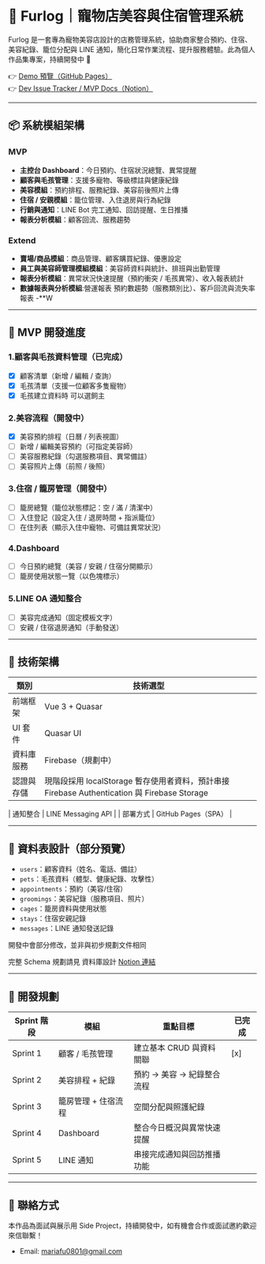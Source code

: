 # 🐾 Furlog｜寵物店美容與住宿管理系統

Furlog 是一套專為寵物美容店設計的店務管理系統，協助商家整合預約、住宿、美容紀錄、籠位分配與 LINE 通知，簡化日常作業流程、提升服務體驗。此為個人作品集專案，持續開發中 🔧

👉 [Demo 預覽（GitHub Pages）](https://rezta20.github.io/Furlog/)  
👉 [Dev Issue Tracker / MVP Docs（Notion）](https://watery-beast-0f9.notion.site/FURLOG-Site-Map-1fde71962f7f807db44cf260bcd91daa)

---

## 📦 系統模組架構

### MVP

- **主控台 Dashboard**：今日預約、住宿狀況總覽、異常提醒
- **顧客與毛孩管理**：支援多寵物、等級標註與健康紀錄
- **美容模組**：預約排程、服務紀錄、美容前後照片上傳
- **住宿 / 安親模組**：籠位管理、入住退房與行為紀錄
- **行銷與通知**：LINE Bot 完工通知、回訪提醒、生日推播
- **報表分析模組**：顧客回流、服務趨勢

### Extend

- **賣場/商品模組**：商品管理、顧客購買紀錄、優惠設定
- **員工與美容師管理模組模組**：美容師資料與統計、排班與出勤管理
- **報表分析模組**：異常狀況快速提醒（預約衝突 / 毛孩異常）、收入報表統計
- **數據報表與分析模組**:營運報表 預約數趨勢（服務類別比）、客戶回流與流失率報表
  -\*\*W

---

## 🚧 MVP 開發進度

### 1.顧客與毛孩資料管理（已完成）

- [x] 顧客清單（新增 / 編輯 / 查詢）
- [x] 毛孩清單（支援一位顧客多隻寵物）
- [x] 毛孩建立資料時 可以選飼主

### 2.美容流程（開發中）

- [x] 美容預約排程（日曆 / 列表視圖）
- [ ] 新增 / 編輯美容預約（可指定美容師）
- [ ] 美容服務紀錄（勾選服務項目、異常備註）
- [ ] 美容照片上傳（前照 / 後照）

### 3.住宿 / 籠房管理（開發中）

- [ ] 籠房總覽（籠位狀態標記：空 / 滿 / 清潔中）
- [ ] 入住登記（設定入住 / 退房時間 + 指派籠位）
- [ ] 在住列表（顯示入住中寵物、可備註異常狀況）

### 4.Dashboard

- [ ] 今日預約總覽（美容 / 安親 / 住宿分開顯示）
- [ ] 籠房使用狀態一覽（以色塊標示）

### 5.LINE OA 通知整合

- [ ] 美容完成通知（固定模板文字）
- [ ] 安親 / 住宿退房通知（手動發送）

---

## 🧪 技術架構

| 類別       | 技術選型                                                                                     |
| ---------- | -------------------------------------------------------------------------------------------- |
| 前端框架   | Vue 3 + Quasar                                                                               |
| UI 套件    | Quasar UI                                                                                    |
| 資料庫服務 | Firebase（規劃中）                                                                           |
| 認證與存儲 | 現階段採用 localStorage 暫存使用者資料，預計串接 Firebase Authentication 與 Firebase Storage |

| 通知整合 | LINE Messaging API |
| 部署方式 | GitHub Pages（SPA） |

---

## 📂 資料表設計（部分預覽）

- `users`：顧客資料（姓名、電話、備註）
- `pets`：毛孩資料（體型、健康紀錄、攻擊性）
- `appointments`：預約（美容/住宿）
- `groomings`：美容紀錄（服務項目、照片）
- `cages`：籠房資料與使用狀態
- `stays`：住宿安親記錄
- `messages`：LINE 通知發送記錄

開發中會部分修改，並非與初步規劃文件相同

完整 Schema 規劃請見 資料庫設計 [Notion 連結](https://watery-beast-0f9.notion.site/FURLOG-Site-Map-1fde71962f7f807db44cf260bcd91daa)

---

## 🎯 開發規劃

| Sprint 階段 | 模組                | 重點目標                   | 已完成 |
| ----------- | ------------------- | -------------------------- | ------ |
| Sprint 1    | 顧客 / 毛孩管理     | 建立基本 CRUD 與資料關聯   | [x]    |
| Sprint 2    | 美容排程 + 紀錄     | 預約 → 美容 → 紀錄整合流程 |        |
| Sprint 3    | 籠房管理 + 住宿流程 | 空間分配與照護紀錄         |        |
| Sprint 4    | Dashboard           | 整合今日概況與異常快速提醒 |        |
| Sprint 5    | LINE 通知           | 串接完成通知與回訪推播功能 |        |

---

## 📨 聯絡方式

本作品為面試與展示用 Side Project，持續開發中，如有機會合作或面試邀約歡迎來信聯繫！

- Email: mariafu0801@gmail.com
